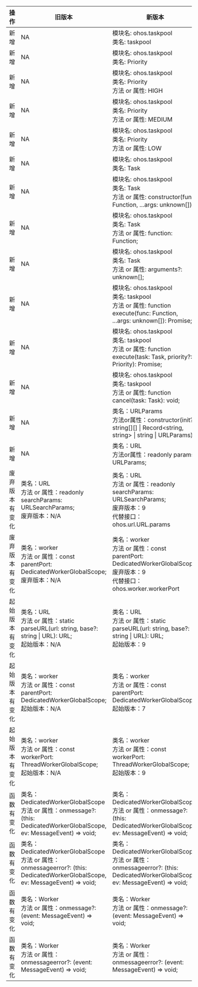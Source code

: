 | 操作 | 旧版本 | 新版本 | d.ts文件 |
| ---- | ------ | ------ | -------- |
|新增|NA|模块名: ohos.taskpool<br>类名: taskpool|@ohos.taskpool.d.ts|
|新增|NA|模块名: ohos.taskpool<br>类名: Priority|@ohos.taskpool.d.ts|
|新增|NA|模块名: ohos.taskpool<br>类名: Priority<br>方法 or 属性: HIGH|@ohos.taskpool.d.ts|
|新增|NA|模块名: ohos.taskpool<br>类名: Priority<br>方法 or 属性: MEDIUM|@ohos.taskpool.d.ts|
|新增|NA|模块名: ohos.taskpool<br>类名: Priority<br>方法 or 属性: LOW|@ohos.taskpool.d.ts|
|新增|NA|模块名: ohos.taskpool<br>类名: Task|@ohos.taskpool.d.ts|
|新增|NA|模块名: ohos.taskpool<br>类名: Task<br>方法 or 属性: constructor(func: Function, ...args: unknown[]);|@ohos.taskpool.d.ts|
|新增|NA|模块名: ohos.taskpool<br>类名: Task<br>方法 or 属性: function: Function;|@ohos.taskpool.d.ts|
|新增|NA|模块名: ohos.taskpool<br>类名: Task<br>方法 or 属性: arguments?: unknown[];|@ohos.taskpool.d.ts|
|新增|NA|模块名: ohos.taskpool<br>类名: taskpool<br>方法 or 属性: function execute(func: Function, ...args: unknown[]): Promise<unknown>;|@ohos.taskpool.d.ts|
|新增|NA|模块名: ohos.taskpool<br>类名: taskpool<br>方法 or 属性: function execute(task: Task, priority?: Priority): Promise<unknown>;|@ohos.taskpool.d.ts|
|新增|NA|模块名: ohos.taskpool<br>类名: taskpool<br>方法 or 属性: function cancel(task: Task): void;|@ohos.taskpool.d.ts|
|新增|NA|类名：URLParams<br>方法or属性：constructor(init?: string[][] \| Record<string, string> \| string \| URLParams);|@ohos.url.d.ts|
|新增|NA|类名：URL<br>方法or属性：readonly params: URLParams;|@ohos.url.d.ts|
|废弃版本有变化|类名：URL<br>方法 or 属性：readonly searchParams: URLSearchParams;<br>废弃版本：N/A|类名：URL<br>方法 or 属性：readonly searchParams: URLSearchParams;<br>废弃版本：9<br>代替接口：ohos.url.URL.params         |@ohos.url.d.ts|
|废弃版本有变化|类名：worker<br>方法 or 属性：const parentPort: DedicatedWorkerGlobalScope;<br>废弃版本：N/A|类名：worker<br>方法 or 属性：const parentPort: DedicatedWorkerGlobalScope;<br>废弃版本：9<br>代替接口：ohos.worker.workerPort   |@ohos.worker.d.ts|
|起始版本有变化|类名：URL<br>方法 or 属性：static parseURL(url: string, base?: string \| URL): URL;<br>起始版本：N/A|类名：URL<br>方法 or 属性：static parseURL(url: string, base?: string \| URL): URL;<br>起始版本：9|@ohos.url.d.ts|
|起始版本有变化|类名：worker<br>方法 or 属性：const parentPort: DedicatedWorkerGlobalScope;<br>起始版本：N/A|类名：worker<br>方法 or 属性：const parentPort: DedicatedWorkerGlobalScope;<br>起始版本：7|@ohos.worker.d.ts|
|起始版本有变化|类名：worker<br>方法 or 属性：const workerPort: ThreadWorkerGlobalScope;<br>起始版本：N/A|类名：worker<br>方法 or 属性：const workerPort: ThreadWorkerGlobalScope;<br>起始版本：9|@ohos.worker.d.ts|
|函数有变化|类名：DedicatedWorkerGlobalScope<br>方法 or 属性：onmessage?: (this: DedicatedWorkerGlobalScope, ev: MessageEvent<T>) => void;<br>|类名：DedicatedWorkerGlobalScope<br>方法 or 属性：onmessage?: (this: DedicatedWorkerGlobalScope, ev: MessageEvent) => void;<br>|@ohos.worker.d.ts|
|函数有变化|类名：DedicatedWorkerGlobalScope<br>方法 or 属性：onmessageerror?: (this: DedicatedWorkerGlobalScope, ev: MessageEvent<T>) => void;<br>|类名：DedicatedWorkerGlobalScope<br>方法 or 属性：onmessageerror?: (this: DedicatedWorkerGlobalScope, ev: MessageEvent) => void;<br>|@ohos.worker.d.ts|
|函数有变化|类名：Worker<br>方法 or 属性：onmessage?: (event: MessageEvent<T>) => void;<br>|类名：Worker<br>方法 or 属性：onmessage?: (event: MessageEvent) => void;<br>|@ohos.worker.d.ts|
|函数有变化|类名：Worker<br>方法 or 属性：onmessageerror?: (event: MessageEvent<T>) => void;<br>|类名：Worker<br>方法 or 属性：onmessageerror?: (event: MessageEvent) => void;<br>|@ohos.worker.d.ts|
